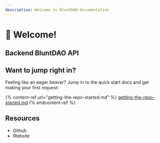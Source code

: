 ```yaml
---
description: Welcome to BluntDAO Documentation
---
```


# 👋 Welcome!

## Backend BluntDAO API



## Want to jump right in?

Feeling like an eager beaver? Jump in to the quick start docs and get making your first request:

{% content-ref url="getting-the-repo-started.md" %}
[getting-the-repo-started.md](getting-the-repo-started.md)
{% endcontent-ref %}

## Resources

* Github
* Website
